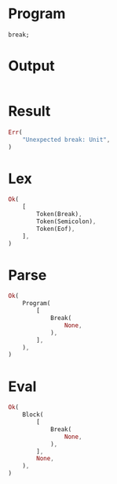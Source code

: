 # Program

```rustleaf
break;
```

# Output

```

```

# Result

```rust
Err(
    "Unexpected break: Unit",
)
```

# Lex

```rust
Ok(
    [
        Token(Break),
        Token(Semicolon),
        Token(Eof),
    ],
)
```

# Parse

```rust
Ok(
    Program(
        [
            Break(
                None,
            ),
        ],
    ),
)
```

# Eval

```rust
Ok(
    Block(
        [
            Break(
                None,
            ),
        ],
        None,
    ),
)
```
